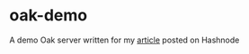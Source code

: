 # oak-demo
A demo Oak server written for my [article](https://carlosmv.hashnode.dev/building-a-server-with-oak-deno) posted on Hashnode
